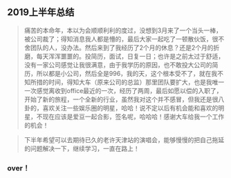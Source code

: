 ## 2019上半年总结
> 痛苦的本命年，本以为会顺顺利利的度过，没想到3月来了一个当头一棒，被公司裁了；得知消息我人都是懵的，最后大家一起吃了一顿散伙饭，很不舍团队的人，没办法。然后来到了我经历了2个月的休息？还是2个月的折磨，每天浑浑噩噩的。投简历，面试，日复一日；也许是之前太过于舒适，没有一家公司感觉让我很满意，由于我学历的原因，也不敢投大公司的简历，所以都是小公司，然后全是996，我的天，这个根本受不了，就在我不知所措的时间，得知大车（原来公司的总监）那里团队要扩大，也是我唯一一次感觉离收到office最近的一次，经历了两周，最后如愿以偿的入职了，开始了新的旅程，一个全新的行业，虽然我对这个并不感冒，但我还是很八卦的，喜欢关注一些娱乐圈的明星，哈哈！说不定以后有机会能和喜欢的明星，不现在应该是爱豆一起合影，签名呢，哈哈哈！感谢大车给我一个工作的机会！

>下半年希望可以去期待已久的老许天津站的演唱会，能够慢慢的把自己拖延的问题解决一下，继续学习，一直在路上！
### over！
